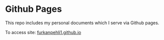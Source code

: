 # Github Pages

This repo includes my personal documents which I serve via Github pages.

To access site: [furkanpehli1.github.io](https://www.furkanpehli1.github.io)
